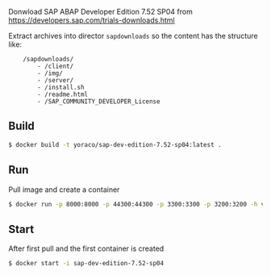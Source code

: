 

Donwload SAP ABAP Developer Edition 7.52 SP04 from  
https://developers.sap.com/trials-downloads.html

Extract archives into director `sapdownloads` so the content has the structure like: 
```
    /sapdownloads/
        - /client/
        - /img/
        - /server/
        - /install.sh
        - /readme.html
        - /SAP_COMMUNITY_DEVELOPER_License
```

## Build
```bash
$ docker build -t yoraco/sap-dev-edition-7.52-sp04:latest .
```

## Run 
Pull image and create a container
```bash
$ docker run -p 8000:8000 -p 44300:44300 -p 3300:3300 -p 3200:3200 -h vhcalnplci.dummy.nodomain --name sap-dev-edition-7.52-sp04 -it yoraco/sap-dev-edition-7.52-sp04 /bin/bash
```

## Start
After first pull and the first container is created 

```bash
$ docker start -i sap-dev-edition-7.52-sp04
```